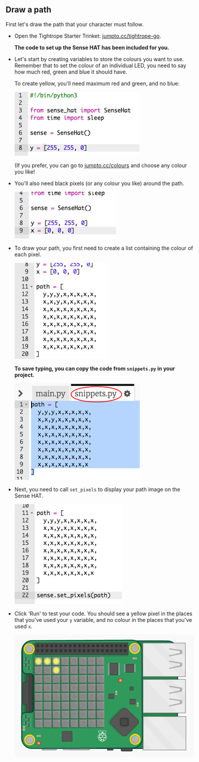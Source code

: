 ## Draw a path

First let's draw the path that your character must follow.

+ Open the Tightrope Starter Trinket: <a href="http://jumpto.cc/tightrope-go" target="_blank">jumpto.cc/tightrope-go</a>.
    
    **The code to set up the Sense HAT has been included for you.**

+ Let's start by creating variables to store the colours you want to use. Remember that to set the colour of an individual LED, you need to say how much red, green and blue it should have.
    
    To create yellow, you'll need maximum red and green, and no blue:
    
    ![스크린샷](images/tightrope-yellow.png)
    
    (If you prefer, you can go to [jumpto.cc/colours](http://jumpto.cc/colours) and choose any colour you like!

+ You'll also need black pixels (or any colour you like) around the path.
    
    ![스크린샷](images/tightrope-black.png)

+ To draw your path, you first need to create a list containing the colour of each pixel.
    
    ![스크린샷](images/tightrope-path.png)
    
    **To save typing, you can copy the code from `snippets.py` in your project.**
    
    ![스크린샷](images/tightrope-snippets.png)

+ Next, you need to call `set_pixels` to display your path image on the Sense HAT.
    
    ![스크린샷](images/tightrope-set-pixels.png)

+ Click 'Run' to test your code. You should see a yellow pixel in the places that you've used your `y` variable, and no colour in the places that you've used `x`.
    
    ![스크린샷](images/tightrope-path-test.png)